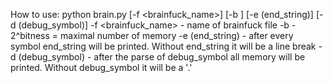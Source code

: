 How to use:
python brain.py [-f <brainfuck_name>] [-b <bitness of memory>] [-e (end_string)] [-d (debug_symbol)]
-f <brainfuck_name>  - name of brainfuck file
-b <bitness of memory> - 2^bitness = maximal number of memory
-e (end_string) - after every symbol end_string will be printed. Without end_string it will be a line break
-d (debug_symbol) - after the parse of debug_symbol all memory will be printed.  Without debug_symbol it will be a '.'
